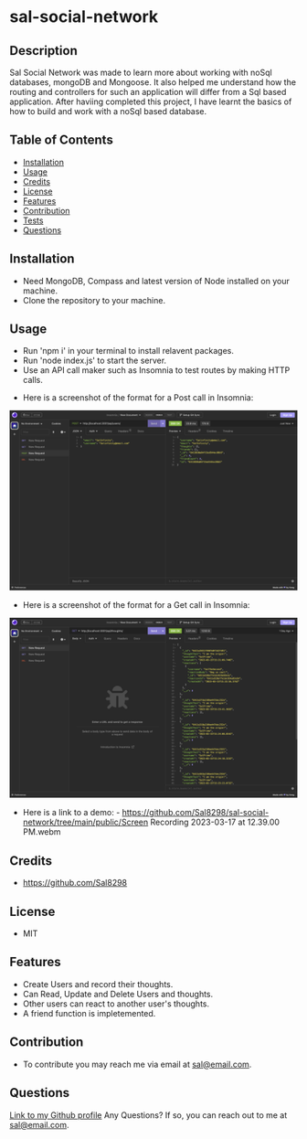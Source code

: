 # sal-social-network

  ## Description

Sal Social Network was made to learn more about working with noSql databases, mongoDB and Mongoose. It also helped me understand how the routing and controllers for such an application will differ from a Sql based application. After haviing completed this project, I have learnt the basics of how to build and work with a noSql based database.

  ## Table of Contents
  - [Installation](#Installation)
  - [Usage](#Usage)
  - [Credits](#Credits)
  - [License](#License)
  - [Features](#Features)
  - [Contribution](#Contribution)
  - [Tests](#Tests)
  - [Questions](#Questions)

  ## Installation
  * Need MongoDB, Compass and latest version of Node installed on your machine.
  * Clone the repository to your machine.

  ## Usage
  * Run 'npm i' in your terminal to install relavent packages.
  * Run 'node index.js' to start the server.
  * Use an API call maker such as Insomnia to test routes by making HTTP calls.

  - Here is a screenshot of the format for a Post call in Insomnia:

  ![sal-social-network](./public/Screen%20Shot%202023-03-16%20at%203.59.02%20PM.png)

   - Here is a screenshot of the format for a Get call in Insomnia:

  ![sal-social-network](./public/Screen%20Shot%202023-03-16%20at%203.47.20%20PM.png)

  - Here is a link to a demo: - https://github.com/Sal8298/sal-social-network/tree/main/public/Screen Recording 2023-03-17 at 12.39.00 PM.webm

  ## Credits
  * https://github.com/Sal8298

  ## License
  * MIT

  ## Features
  * Create Users and record their thoughts.
  * Can Read, Update and Delete Users and thoughts.
  * Other users can react to another user's thoughts.
  * A friend function is impletemented.

  ## Contribution
  
  * To contribute you may reach me via email at sal@email.com.

  ## Questions
  [Link to my Github profile](https://github.com/Sal8298)
  Any Questions? If so, you can reach out to me at sal@email.com.